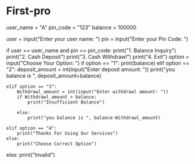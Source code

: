 # First-pro
user_name = "A"
pin_code = "123"
balance = 100000

user = input("Enter your user name: ")
pin = input("Enter your Pin Code: ")

if user == user_name and pin == pin_code:
    print("1. Balance Inquiry")
    print("2. Cash Deposit")
    print("3. Cash Withdrawl")
    print("4. Exit")
    option = input("Choose Your Option: ")
    if option == "1":
        print(balance)
    elif option == "2":
        deposit_amount = int(input("Enter deposit amount: "))
        print("you balance is ", deposit_amount+balance)
    
    elif option == "3":
        Withdrawl_amount = int(input("Enter withdrawl amount: "))
        if Withdrawl_amount > balance:
            print("Insufficient Balance")

        else:
            print("you balance is ", balance-Withdrawl_amount)
          
    elif option == "4":
        print("Thanks For Using Our Services")  
    else:
        print("Choose Correct Option") 
else:
    print("Invalid")
